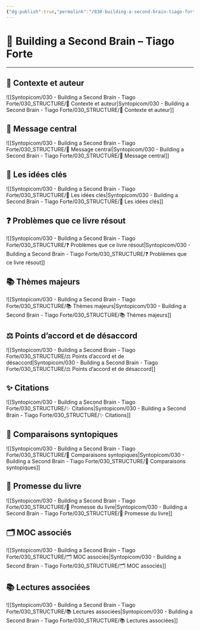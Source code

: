 ```yaml
---
{"dg-publish":true,"permalink":"/030-building-a-second-brain-tiago-forte/030-building-a-second-brain-tiago-forte/","noteIcon":""}
---
```


# 📘 Building a Second Brain – Tiago Forte

---

## 👤 Contexte et auteur

![[Syntopicom/030 - Building a Second Brain - Tiago Forte/030_STRUCTURE/👤 Contexte et auteur\|Syntopicom/030 - Building a Second Brain - Tiago Forte/030_STRUCTURE/👤 Contexte et auteur]]

## 🎯 Message central

![[Syntopicom/030 - Building a Second Brain - Tiago Forte/030_STRUCTURE/🎯 Message central\|Syntopicom/030 - Building a Second Brain - Tiago Forte/030_STRUCTURE/🎯 Message central]]

## 🧩 Les idées clés

![[Syntopicom/030 - Building a Second Brain - Tiago Forte/030_STRUCTURE/🧩 Les idées clés\|Syntopicom/030 - Building a Second Brain - Tiago Forte/030_STRUCTURE/🧩 Les idées clés]]

## ❓ Problèmes que ce livre résout

![[Syntopicom/030 - Building a Second Brain - Tiago Forte/030_STRUCTURE/❓ Problèmes que ce livre résout\|Syntopicom/030 - Building a Second Brain - Tiago Forte/030_STRUCTURE/❓ Problèmes que ce livre résout]]

## 📚 Thèmes majeurs

![[Syntopicom/030 - Building a Second Brain - Tiago Forte/030_STRUCTURE/📚 Thèmes majeurs\|Syntopicom/030 - Building a Second Brain - Tiago Forte/030_STRUCTURE/📚 Thèmes majeurs]]

## ⚖️ Points d’accord et de désaccord

![[Syntopicom/030 - Building a Second Brain - Tiago Forte/030_STRUCTURE/⚖️ Points d’accord et de désaccord\|Syntopicom/030 - Building a Second Brain - Tiago Forte/030_STRUCTURE/⚖️ Points d’accord et de désaccord]]

## ✨ Citations

![[Syntopicom/030 - Building a Second Brain - Tiago Forte/030_STRUCTURE/✨ Citations\|Syntopicom/030 - Building a Second Brain - Tiago Forte/030_STRUCTURE/✨ Citations]]

## 🔗 Comparaisons syntopiques

![[Syntopicom/030 - Building a Second Brain - Tiago Forte/030_STRUCTURE/🔗 Comparaisons syntopiques\|Syntopicom/030 - Building a Second Brain - Tiago Forte/030_STRUCTURE/🔗 Comparaisons syntopiques]]

## 🔮 Promesse du livre

![[Syntopicom/030 - Building a Second Brain - Tiago Forte/030_STRUCTURE/🔮 Promesse du livre\|Syntopicom/030 - Building a Second Brain - Tiago Forte/030_STRUCTURE/🔮 Promesse du livre]]

## 🗂️ MOC associés

![[Syntopicom/030 - Building a Second Brain - Tiago Forte/030_STRUCTURE/🗂️ MOC associés\|Syntopicom/030 - Building a Second Brain - Tiago Forte/030_STRUCTURE/🗂️ MOC associés]]

## 📚 Lectures associées

![[Syntopicom/030 - Building a Second Brain - Tiago Forte/030_STRUCTURE/📚 Lectures associées\|Syntopicom/030 - Building a Second Brain - Tiago Forte/030_STRUCTURE/📚 Lectures associées]]